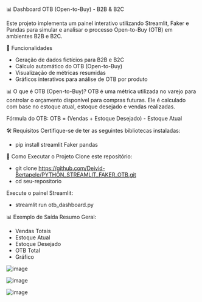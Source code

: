 📊 Dashboard OTB (Open-to-Buy) - B2B & B2C

Este projeto implementa um painel interativo utilizando Streamlit, Faker e Pandas para simular e analisar o processo Open-to-Buy (OTB) em ambientes B2B e B2C.

📌 Funcionalidades
- Geração de dados fictícios para B2B e B2C
- Cálculo automático do OTB (Open-to-Buy)
- Visualização de métricas resumidas
- Gráficos interativos para análise de OTB por produto


📊 O que é OTB (Open-to-Buy)?
OTB é uma métrica utilizada no varejo para controlar o orçamento disponível para compras futuras. Ele é calculado com base no estoque atual, estoque desejado e vendas realizadas.

Fórmula do OTB:
OTB = (Vendas + Estoque Desejado) - Estoque Atual

🛠️ Requisitos
Certifique-se de ter as seguintes bibliotecas instaladas:
- pip install streamlit Faker pandas

  
🚀 Como Executar o Projeto
Clone este repositório:

- git clone https://github.com/Deivid-Bertapele/PYTHON_STREAMLIT_FAKER_OTB.git
- cd seu-repositorio

  
Execute o painel Streamlit:
- streamlit run otb_dashboard.py


📊 Exemplo de Saída
Resumo Geral:
- Vendas Totais
- Estoque Atual
- Estoque Desejado
- OTB Total
- Gráfico

![image](https://github.com/user-attachments/assets/5a9150c9-1c13-44a9-9b6a-842170061c24)

![image](https://github.com/user-attachments/assets/0f3b1958-06f9-4816-8d5f-0126aa6f0904)

![image](https://github.com/user-attachments/assets/8b13b101-0e68-4dd6-8dc6-6c76da330b84)


